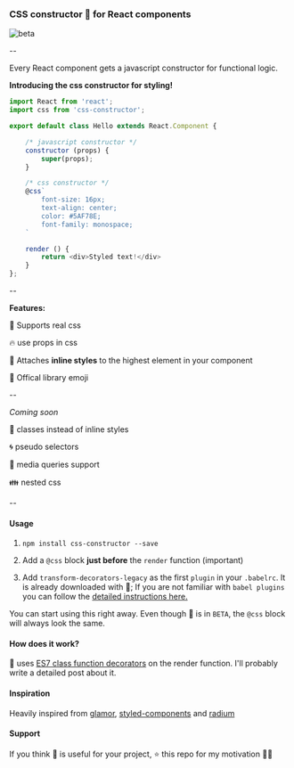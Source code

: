 ### CSS constructor 💄 for React components

![beta](https://img.shields.io/badge/status-beta-yellow.svg)

--

Every React component gets a javascript constructor for functional logic.

**Introducing the css constructor for styling!**

```js
import React from 'react';
import css from 'css-constructor';

export default class Hello extends React.Component {

    /* javascript constructor */
    constructor (props) {
        super(props);
    }

    /* css constructor */
    @css`
        font-size: 16px;
        text-align: center;
        color: #5AF78E;
        font-family: monospace;
    `

    render () {
        return <div>Styled text!</div>
    }
};
```

--

**Features:**

🎀 Supports real css

🔥 use props in css

🔼 Attaches **inline styles** to the highest element in your component

💄 Offical library emoji

--

*Coming soon*

🙋 classes instead of inline styles

🌀 pseudo selectors

📱 media queries support

👪 nested css


--

#### Usage

1. `npm install css-constructor --save`

2. Add a `@css` block **just before** the `render` function (important)

3. Add `transform-decorators-legacy` as the first `plugin` in your `.babelrc`. It is already downloaded with 💄; 
   If you are not familiar with `babel plugins` you can follow the [detailed instructions here.](https://github.com/loganfsmyth/babel-plugin-transform-decorators-legacy#installation--usage)

You can start using this right away. Even though 💄 is in `BETA`, the `@css` block will always look the same.


#### How does it work?

💄 uses [ES7 class function decorators](https://github.com/wycats/javascript-decorators) on the render function.
I'll probably write a detailed post about it.

#### Inspiration

Heavily inspired from [glamor](https://github.com/threepointone/glamor), [styled-components](https://github.com/styled-components/styled-components) and [radium](https://github.com/FormidableLabs/radium)

#### Support

If you think 💄 is useful for your project, ⭐️ this repo for my motivation 🙇🏻
